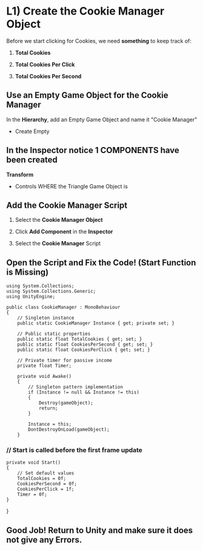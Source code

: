 # L1) Create the Cookie Manager Object

Before we start clicking for Cookies, we need **something** to keep track of:

1. **Total Cookies**

2. **Total Cookies Per Click**

3. **Total Cookies Per Second**

## Use an Empty Game Object for the Cookie Manager

In the **Hierarchy**, add an Empty Game Object and name it "Cookie Manager"

- Create Empty

## In the Inspector notice 1 COMPONENTS have been created

**Transform**

- Controls WHERE the Triangle Game Object is

## Add the Cookie Manager Script 

1. Select the **Cookie Manager Object**
   
2. Click **Add Component** in the **Inspector**

3. Select the **Cookie Manager** Script

## Open the Script and Fix the Code! (Start Function is Missing)


    using System.Collections;
    using System.Collections.Generic;
    using UnityEngine;

    public class CookieManager : MonoBehaviour
    {
        // Singleton instance
        public static CookieManager Instance { get; private set; }

        // Public static properties
        public static float TotalCookies { get; set; }
        public static float CookiesPerSecond { get; set; }
        public static float CookiesPerClick { get; set; }

        // Private timer for passive income
        private float Timer;

        private void Awake()
        {
            // Singleton pattern implementation
            if (Instance != null && Instance != this)
            {
                Destroy(gameObject);
                return;
            }

            Instance = this;
            DontDestroyOnLoad(gameObject);
        }

### // Start is called before the first frame update
    private void Start()
    {
        // Set default values
        TotalCookies = 0f;
        CookiesPerSecond = 0f;
        CookiesPerClick = 1f;
        Timer = 0f;
    }

}

## Good Job! Return to Unity and make sure it does not give any Errors. 